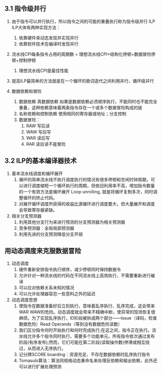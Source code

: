 ## 3.1 指令级并行
1. 由于指令可以并行执行，所以指令之间的可能的重叠执行称为指令级并行 ILP
ILP大体有两种实现方法：
   1. 依靠硬件来动态发现并实现并行
   2. 依靠软件技术在编译时发现并行

2. 流水线CPI每条指令占用的周期数 = 理想流水线CPI+结构化停顿+数据冒险停顿+控制停顿
   1. 理想流水线CPI是最佳性能

3. 提高ILP最简单的方法就是在一个循环的歌词迭代之间利用并行，循环级并行
4. 数据依赖和冒险
   1. 数据依赖 真数据依赖 如果是数据依赖必须顺序执行，不能同时也不能完全重叠，这种依赖意味着两条指令存在一个或多个数据冒险构成的链
   2. 名称依赖和控制依赖  使用相同的寄存器或地址；分支控制
   3. 数据冒险：
      1. RAW 写后读
      2. WAW 写后写
      3. WAR 读后写
      4. RAR 读后读不是冒险

## 3.2 ILP的基本编译器技术
1. 基本流水线调度和循环展开
   1. 循环的简单流水线不执行调度执行的情况有很多停顿和空闲时钟周期，可以进行调度缩短一个循环执行的周期，但依旧利用率不高，增加指令数量的一个有效方法是循环展开 Loop unrolling, 就是将循环复制多次，同时调整循环的终止代码。
   2. 对展开循环调度所获得的收益比源循环进行调度要大，但大量展开和调度会导致寄存器紧缺。
2. 相关分支预测器
   1. 利用其他分支行为来进行预测的分支预测器为相关预测器
   2. 竞争预测器：全局局部预测器
   3. 利用先进的分支预测降低分支开销

## 用动态调度来克服数据冒险
1. 动态调度
   1. 硬件重新安排指令执行顺序，减少停顿同时保持数据令
   2. 允许针对一种流水线的代码在不同流水线上高效执行，不需要重新进行编译
   3. 可以应对依赖关系未知的情况
   4. 可以允许处理器容忍一些意料之外的延迟
2. 动态调度思想
   1. 使指令在数据准备好后立刻执行，意味着乱序执行、乱序完成，这会带来WAR WAW的危险。动态调度就会带来不精确中断，使异常的现场恢复很麻烦。为了实现乱序执行，ID阶段被拆成两个部分——Issue（译码，检查数据危险）Read Operands（等到没有数据危险读数）
   2. 我们区分指令何时开始执行和何时完成执行;在这之间，指令正在执行。流水线允许多个指令同时执行，需要多个功能单元，所有指令依次通过发布阶段(有序发布);然而，它们可能在第二阶段(读取操作数)停滞或相互绕过，从而进入无序执行。
   3. 记分牌SCORE boarding：资源充足、不存在数据依赖时乱序执行指令
   4. Tomasulo算法：算法同规格动态重命名来处理反依赖和输出依赖，此外还可以进行扩展处理预测
